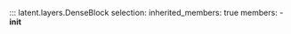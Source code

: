::: latent.layers.DenseBlock
    selection:
        inherited_members: true
        members:
            - __init__
